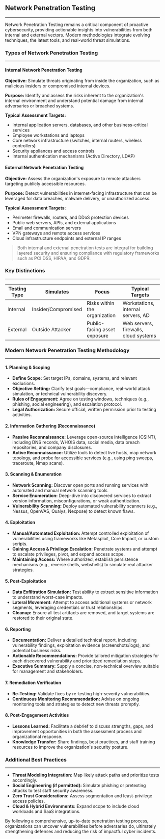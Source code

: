 ## Network Penetration Testing
***
Network Penetration Testing remains a critical component of proactive cybersecurity, providing actionable insights into vulnerabilities from both internal and external vectors. Modern methodologies integrate evolving techniques, the latest tools, and real-world threat simulations.

### Types of Network Penetration Testing
***
#### Internal Network Penetration Testing
**Objective:**
Simulate threats originating from inside the organization, such as malicious insiders or compromised internal devices.

**Purpose:**
Identify and assess the risks inherent to the organization's internal environment and understand potential damage from internal adversaries or breached systems.

**Typical Assessment Targets:**
*   Internal application servers, databases, and other business-critical services
*   Employee workstations and laptops
*   Core network infrastructure (switches, internal routers, wireless controllers)
*   Security appliances and access controls
*   Internal authentication mechanisms (Active Directory, LDAP)

#### External Network Penetration Testing
**Objective:**
Assess the organization's exposure to remote attackers targeting publicly accessible resources.

**Purpose:**
Detect vulnerabilities in internet-facing infrastructure that can be leveraged for data breaches, malware delivery, or unauthorized access.

**Typical Assessment Targets:**
*   Perimeter firewalls, routers, and DDoS protection devices
*   Public web servers, APIs, and external applications
*   Email and communication servers
*   VPN gateways and remote access services
*   Cloud infrastructure endpoints and external IP ranges

> Both internal and external penetration tests are integral for building layered security and ensuring compliance with regulatory frameworks such as PCI DSS, HIPAA, and GDPR.

### Key Distinctions
***
| Testing Type | Simulates | Focus | Typical Targets |
|---|---|---|---|
| Internal | Insider/Compromised | Risks within the organization | Workstations, internal servers, AD |
| External | Outside Attacker | Public-facing asset exposure | Web servers, firewalls, cloud systems |

### Modern Network Penetration Testing Methodology
---
#### 1. Planning & Scoping
*   **Define Scope:** Set target IPs, domains, systems, and relevant exclusions.
*   **Objective Setting:** Clarify test goals—compliance, real-world attack simulation, or technical vulnerability discovery.
*   **Rules of Engagement:** Agree on testing windows, techniques (e.g., phishing, social engineering), and escalation protocol.
*   **Legal Authorization:** Secure official, written permission prior to testing activities.

#### 2. Information Gathering (Reconnaissance)
*   **Passive Reconnaissance:** Leverage open-source intelligence (OSINT), including DNS records, WHOIS data, social media, data breach repositories, and company disclosures.
*   **Active Reconnaissance:** Utilize tools to detect live hosts, map network topology, and probe for accessible services (e.g., using ping sweeps, traceroute, Nmap scans).

#### 3. Scanning & Enumeration
*   **Network Scanning:** Discover open ports and running services with automated and manual network scanning tools.
*   **Service Enumeration:** Deep-dive into discovered services to extract version information, misconfigurations, or weak authentication.
*   **Vulnerability Scanning:** Deploy automated vulnerability scanners (e.g., Nessus, OpenVAS, Qualys, Nexpose) to detect known flaws.

#### 4. Exploitation
*   **Manual/Automated Exploitation:** Attempt controlled exploitation of vulnerabilities using frameworks like Metasploit, Core Impact, or custom scripts.
*   **Gaining Access & Privilege Escalation:** Penetrate systems and attempt to escalate privileges, pivot, and expand access scope.
*   **Maintaining Access:** Where authorized, establish persistence mechanisms (e.g., reverse shells, webshells) to simulate real attacker strategies.

#### 5. Post-Exploitation
*   **Data Exfiltration Simulation:** Test ability to extract sensitive information to understand worst-case impacts.
*   **Lateral Movement:** Attempt to access additional systems or network segments, leveraging credentials or trust relationships.
*   **Cleanup:** Ensure all test artifacts are removed, and target systems are restored to their original state.

#### 6. Reporting
*   **Documentation:** Deliver a detailed technical report, including vulnerability findings, exploitation evidence (screenshots/logs), and potential business risks.
*   **Actionable Recommendations:** Provide tailored mitigation strategies for each discovered vulnerability and prioritized remediation steps.
*   **Executive Summary:** Supply a concise, non-technical overview suitable for management and stakeholders.

#### 7. Remediation Verification
*   **Re-Testing:** Validate fixes by re-testing high-severity vulnerabilities.
*   **Continuous Monitoring Recommendation:** Advise on ongoing monitoring tools and strategies to detect new threats promptly.

#### 8. Post-Engagement Activities
*   **Lessons Learned:** Facilitate a debrief to discuss strengths, gaps, and improvement opportunities in both the assessment process and organizational response.
*   **Knowledge Transfer:** Share findings, best practices, and staff training resources to improve the organization's security posture.

### Additional Best Practices
***
*   **Threat Modeling Integration:** Map likely attack paths and prioritize tests accordingly.
*   **Social Engineering (if permitted):** Simulate phishing or pretexting attacks to test staff security awareness.
*   **Zero Trust Considerations:** Assess segmentation and least-privilege access policies.
*   **Cloud & Hybrid Environments:** Expand scope to include cloud workloads and SaaS integrations.

By following a comprehensive, up-to-date penetration testing process, organizations can uncover vulnerabilities before adversaries do, ultimately strengthening defenses and reducing the risk of impactful cyber incidents.